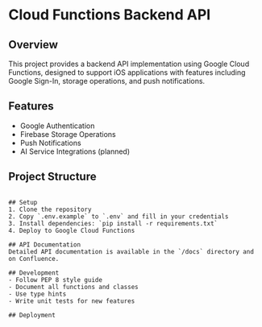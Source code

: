 # Cloud Functions Backend API

## Overview
This project provides a backend API implementation using Google Cloud Functions, designed to support iOS applications with features including Google Sign-In, storage operations, and push notifications.

## Features
- Google Authentication
- Firebase Storage Operations
- Push Notifications
- AI Service Integrations (planned)

## Project Structure
```

## Setup
1. Clone the repository
2. Copy `.env.example` to `.env` and fill in your credentials
3. Install dependencies: `pip install -r requirements.txt`
4. Deploy to Google Cloud Functions

## API Documentation
Detailed API documentation is available in the `/docs` directory and on Confluence.

## Development
- Follow PEP 8 style guide
- Document all functions and classes
- Use type hints
- Write unit tests for new features

## Deployment